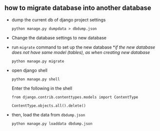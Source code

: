 ## how to migrate database into another database
- dump the current db of django project settings 
    ```
    python manage.py dumpdata > dbdump.json
    ```
- Change the database settings to new database
- run `migrate` command to set up the new database **if the new database does not have same model (tables), as when creating new database*
    ```
    python manage.py migrate
    ```
- open django shell
    ```
    python manage.py shell
    ```

    Enter the following in the shell
    
    ```
    from django.contrib.contenttypes.models import ContentType
    
    ContentType.objects.all().delete()
    ```
- then, load the data from `dbdump.json`
    ```
    python manage.py loaddata dbdump.json
    ```
